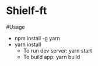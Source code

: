 # Shielf-ft
#Usage
- npm install -g yarn
- yarn install
	+ To run dev server: yarn start
	+ To build app: yarn build